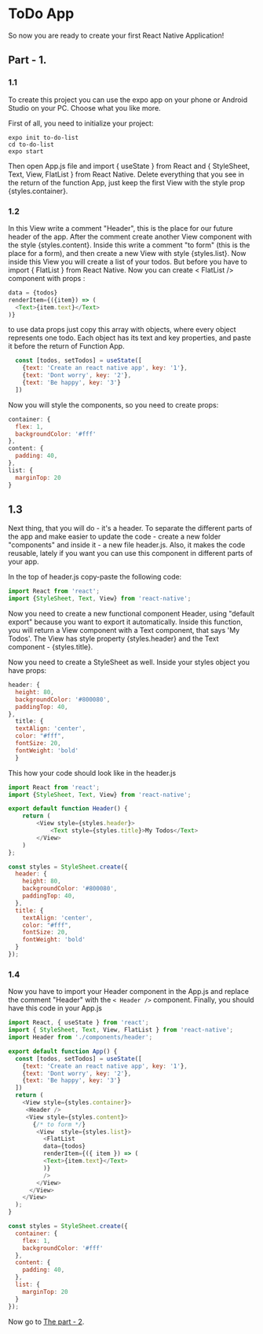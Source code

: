 # ToDo App

So now you are ready to create your first React Native Application!

## Part - 1.

### 1.1

To create this project you can use the expo app on your phone or Android Studio on your PC. Choose what you like more.

First of all, you need to initialize your project:

```
expo init to-do-list 
cd to-do-list
expo start
```

Then open App.js file and import { useState } from React and {  StyleSheet, Text, View, FlatList } from React Native.
Delete everything that you see in the return of the function App, just keep the first View with the style prop {styles.container}.

### 1.2

In this View write a comment "Header", this is the place for our future header of the app.
After the comment create another View component with the style {styles.content}. Inside this write a comment "to form" (this is the place for a form), and then create a new View with style {styles.list}. Now inside this View you will create a list of your todos. But before you have to import  { FlatList } from React Native. 
Now you can create < FlatList /> component with props :

```js
data = {todos} 
renderItem={({item}) => (
  <Text>{item.text}</Text>
)}
```
to use data props just copy this array with objects, where every object represents one todo. Each object has its text and key properties, and paste it before the return of Function App.

```js
  const [todos, setTodos] = useState([
    {text: 'Create an react native app', key: '1'},
    {text: 'Dont worry', key: '2'},
    {text: 'Be happy', key: '3'}
  ])
```

Now you will style the components, so you need to create props:

```js
container: {
  flex: 1,
  backgroundColor: '#fff'
},
content: {
  padding: 40,
},
list: {
  marginTop: 20
}
```

## 1.3

Next thing, that you will do - it's a header. To separate the different parts of the app and make easier to update the code - create a new folder "components" and inside it - a new file header.js. Also, it makes the code reusable, lately if you want you can use this component in different parts of your app.

In the top of header.js copy-paste the following code: 

```js
import React from 'react';
import {StyleSheet, Text, View} from 'react-native';
```

Now you need to create a new functional component Header, using "default export" because you want to export it automatically. Inside this function, you will return a View component with a Text component, that says 'My Todos'. The View has style property {styles.header} and the Text component - {styles.title}.

Now you need to create a StyleSheet as well. Inside your styles object you have props:

```js
header: {
  height: 80,
  backgroundColor: '#800080',
  paddingTop: 40,
},
  title: {
  textAlign: 'center',
  color: "#fff",
  fontSize: 20,
  fontWeight: 'bold'
  }
```
This how your code should look like in the header.js

```js
import React from 'react';
import {StyleSheet, Text, View} from 'react-native';

export default function Header() {
    return (
        <View style={styles.header}>
            <Text style={styles.title}>My Todos</Text>
        </View>
    )
};

const styles = StyleSheet.create({
  header: {
    height: 80,
    backgroundColor: '#800080',
    paddingTop: 40,
  },
  title: {
    textAlign: 'center',
    color: "#fff",
    fontSize: 20,
    fontWeight: 'bold'
  }
});
```
### 1.4

Now you have to import your Header component in the App.js and replace the comment "Header" with the ``` < Header /> ``` component.
Finally, you should have this code in your App.js 

```js
import React, { useState } from 'react';
import { StyleSheet, Text, View, FlatList } from 'react-native';
import Header from './components/header';

export default function App() {
  const [todos, setTodos] = useState([
    {text: 'Create an react native app', key: '1'},
    {text: 'Dont worry', key: '2'},
    {text: 'Be happy', key: '3'}
  ])
  return (
    <View style={styles.container}>
     <Header />
     <View style={styles.content}>
       {/* to form */}
        <View  style={styles.list}>
          <FlatList
          data={todos}
          renderItem={({ item }) => (
          <Text>{item.text}</Text>
          )}
          />
        </View>
      </View>
    </View>
  );
}

const styles = StyleSheet.create({
  container: {
    flex: 1,
    backgroundColor: '#fff'
  },
  content: {
    padding: 40,
  },
  list: {
    marginTop: 20
  }
});
```

Now go to [The part - 2](Part2.md).
